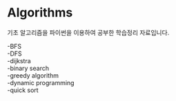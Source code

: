 # Algorithms

기초 알고리즘을 파이썬을 이용하여 공부한 학습정리 자료입니다.
<p>
-BFS<br>
-DFS<br>
-dijkstra<br>
-binary search<br>
-greedy algorithm<br>
-dynamic programming<br>
-quick sort<br>
